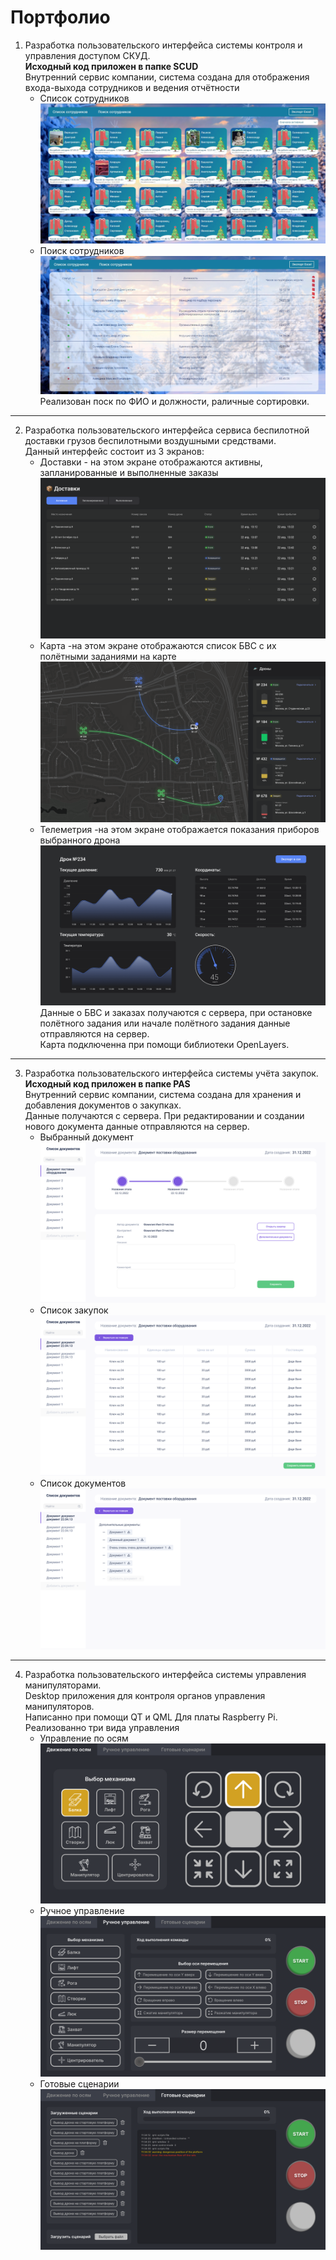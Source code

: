 # Портфолио #
1. Разработка пользовательского интерфейса системы контроля и управления доступом СКУД.<br/>
**Исходный код приложен в папке SCUD**<br/>
Внутренний сервис компании, система создана для отображения входа-выхода сотрудников и ведения отчётности<br/>
    * Список сотрудников
    ![SCUD](./img/SCUD1.jpg)
    * Поиск сотрудников
    ![SCUD](./img/SCUD2.jpg)
Реализован поск по ФИО и должности, раличные сортировки.
---
2. Разработка пользовательского интерфейса сервиса беспилотной доставки грузов беспилотными воздушными средствами.<br/>
Данный интерфейс состоит из 3 экранов:<br/>
    * Доставки - на этом экране отображаются активны, запланированные и выполненные заказы<br/>
    ![Orders](./img/Orders.png)
    * Карта -на этом экране отображаются список БВС с их полётными заданиями на карте<br/>
    ![Map](./img/MAP.png)
    * Телеметрия -на этом экране отображается показания приборов выбранного дрона<br/>
    ![Telemetry](./img/Telemetry.png)
Данные о БВС и заказах получаются с сервера, при остановке полётного задания или начале полётного задания данные отправляются на сервер.<br/>
Карта подключенна при помощи библиотеки OpenLayers.
---
3. Разработка пользовательского интерфейса системы учёта закупок.<br/>
**Исходный код приложен в папке PAS**<br/>
Внутренний сервис компании, система создана для хранения и добавления документов о закупках.<br/>
Данные получаются с сервера. При редактировании и создании нового документа данные отправляются на сервер.<br/>
    * Выбранный документ
    ![ERP](./img/ERP1.png)
    * Список закупок
    ![ERP](./img/ERP2.png)
    * Список документов
    ![ERP](./img/ERP3.png)
---
4. Разработка пользовательского интерфейса системы управления манипуляторами.<br/>
Desktop приложения для контроля органов управления манипуляторов.<br/>
Написанно при помощи QT и QML Для платы Raspberry Pi.<br/>
Реализованно три вида управления
    * Управление по осям
![axis](./img/Manipulator_axis.png)
    * Ручное управление
![manual](./img/Manipulator_m.png)
    * Готовые сценарии
![script](./img/Manipulator_script.png)
